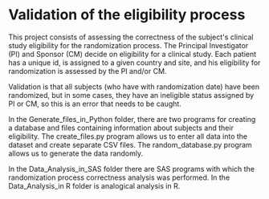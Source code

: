 # Validation of the eligibility process

This project consists of assessing the correctness of the subject's clinical study eligibility for the randomization process. The Principal Investigator (PI) and Sponsor (CM) decide on eligibility for a clinical study. Each patient has a unique id, is assigned to a given country and site, and his eligibility for randomization is assessed by the PI and/or CM.

Validation is that all subjects (who have with randomization date) have been randomized, but in some cases, they have an ineligible status assigned by PI or CM, so this is an error that needs to be caught.

In the Generate_files_in_Python folder, there are two programs for creating a database and files containing information about subjects and their eligibility. The create_files.py program allows us to enter all data into the dataset and create separate CSV files. The random_database.py program allows us to generate the data randomly.

In the Data_Analysis_in_SAS folder there are SAS programs with which the randomization process correctness analysis was performed.
In the Data_Analysis_in R folder is analogical analysis in R. 

